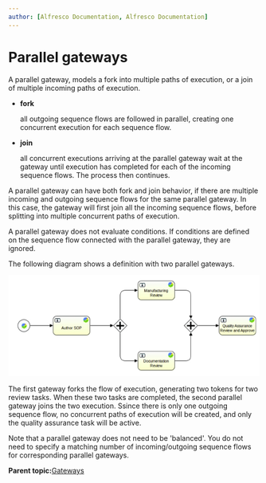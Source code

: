 ```yaml
---
author: [Alfresco Documentation, Alfresco Documentation]
---
```


# Parallel gateways

A parallel gateway, models a fork into multiple paths of execution, or a join of multiple incoming paths of execution.

-   **fork**

    all outgoing sequence flows are followed in parallel, creating one concurrent execution for each sequence flow.

-   **join**

    all concurrent executions arriving at the parallel gateway wait at the gateway until execution has completed for each of the incoming sequence flows. The process then continues.


A parallel gateway can have both fork and join behavior, if there are multiple incoming and outgoing sequence flows for the same parallel gateway. In this case, the gateway will first join all the incoming sequence flows, before splitting into multiple concurrent paths of execution.

A parallel gateway does not evaluate conditions. If conditions are defined on the sequence flow connected with the parallel gateway, they are ignored.

The following diagram shows a definition with two parallel gateways.

![A diagram of a process definition with two parallel gateways](../images/wf-parallel-diag.jpg)

The first gateway forks the flow of execution, generating two tokens for two review tasks. When these two tasks are completed, the second parallel gateway joins the two execution. Ssince there is only one outgoing sequence flow, no concurrent paths of execution will be created, and only the quality assurance task will be active.

Note that a parallel gateway does not need to be 'balanced'. You do not need to specify a matching number of incoming/outgoing sequence flows for corresponding parallel gateways.

**Parent topic:**[Gateways](../concepts/wf-process-def-gateways.md)

